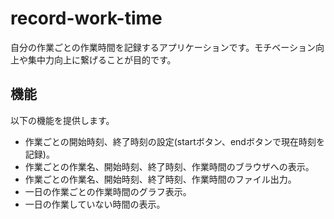 # record-work-time
自分の作業ごとの作業時間を記録するアプリケーションです。モチベーション向上や集中力向上に繋げることが目的です。

## 機能
以下の機能を提供します。
- 作業ごとの開始時刻、終了時刻の設定(startボタン、endボタンで現在時刻を記録)。
- 作業ごとの作業名、開始時刻、終了時刻、作業時間のブラウザへの表示。
- 作業ごとの作業名、開始時刻、終了時刻、作業時間のファイル出力。
- 一日の作業ごとの作業時間のグラフ表示。
- 一日の作業していない時間の表示。

